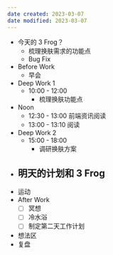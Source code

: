 ```yaml
---
date created: 2023-03-07 
date modified: 2023-03-07
---
```

- 今天的 3 Frog？
	- 梳理换肤需求的功能点
	- Bug Fix
- Before Work
	- 早会
- Deep Work 1
	- 10:00 - 12:00
		- 梳理换肤功能点
- Noon
	- 12:30 - 13:00 前端资讯阅读
	- 13:00 - 13:10 阅读
- Deep Work 2
	- 15:00 - 18:00
		- 调研换肤方案
- 明天的计划和 3 Frog
	- 
- 运动
- After Work
	- [ ] 冥想
	- [ ] 冷水浴
	- [ ] 制定第二天工作计划
- 想法区
- 复盘
